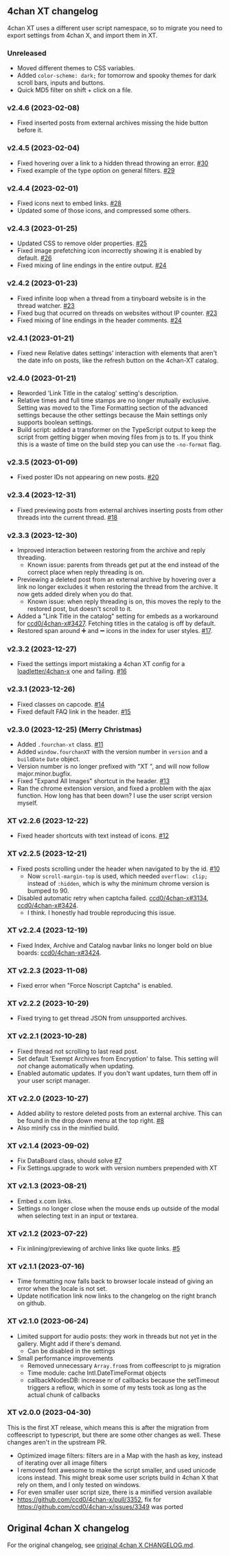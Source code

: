 ## 4chan XT changelog

4chan XT uses a different user script namespace, so to migrate you need to export settings from 4chan X, and import them
in XT.

### Unreleased

- Moved different themes to CSS variables.
- Added `color-scheme: dark;` for tomorrow and spooky themes for dark scroll bars, inputs and buttons.
- Quick MD5 filter on shift + click on a file.

### v2.4.6 (2023-02-08)

- Fixed inserted posts from external archives missing the hide button before it.

### v2.4.5 (2023-02-04)

- Fixed hovering over a link to a hidden thread throwing an error.
  [#30](https://github.com/TuxedoTako/4chan-xt/issues/30)
- Fixed example of the type option on general filters. [#29](https://github.com/TuxedoTako/4chan-xt/issues/29)

### v2.4.4 (2023-02-01)

- Fixed icons next to embed links. [#28](https://github.com/TuxedoTako/4chan-xt/issues/28)
- Updated some of those icons, and compressed some others.

### v2.4.3 (2023-01-25)

- Updated CSS to remove older properties. [#25](https://github.com/TuxedoTako/4chan-xt/issues/25)
- Fixed image prefetching icon incorrectly showing it is enabled by default.
  [#26](https://github.com/TuxedoTako/4chan-xt/issues/26)
- Fixed mixing of line endings in the entire output. [#24](https://github.com/TuxedoTako/4chan-xt/issues/24)

### v2.4.2 (2023-01-23)

- Fixed infinite loop when a thread from a tinyboard website is in the thread watcher.
  [#23](https://github.com/TuxedoTako/4chan-xt/issues/23)
- Fixed bug that ocurred on threads on websites without IP counter.
  [#23](https://github.com/TuxedoTako/4chan-xt/issues/23#issuecomment-1905295911)
- Fixed mixing of line endings in the header comments. [#24](https://github.com/TuxedoTako/4chan-xt/issues/24)

### v2.4.1 (2023-01-21)

- Fixed new Relative dates settings' interaction with elements that aren't the date info on posts, like the refresh
  button on the 4chan-XT catalog.

### v2.4.0 (2023-01-21)

- Reworded 'Link Title in the catalog' setting's description.
- Relative times and full time stamps are no longer mutually exclusive. Setting was moved to the Time Formatting section
  of the advanced settings because the other settings because the Main settings only supports boolean settings.
- Build script: added a transformer on the TypeScript output to keep the script from getting bigger when moving files
  from js to ts. If you think this is a waste of time on the build step you can use the `-no-format` flag.

### v2.3.5 (2023-01-09)

- Fixed poster IDs not appearing on new posts. [#20](https://github.com/TuxedoTako/4chan-xt/issues/20)

### v2.3.4 (2023-12-31)

- Fixed previewing posts from external archives inserting posts from other threads into the current thread.
  [#18](https://github.com/TuxedoTako/4chan-xt/issues/18)

### v2.3.3 (2023-12-30)

- Improved interaction between restoring from the archive and reply threading.
  - Known issue: parents from threads get put at the end instead of the correct place when reply threading is on.
- Previewing a deleted post from an external archive by hovering over a link no longer excludes it when restoring the
  thread from the archive. It now gets added direly when you do that.
  - Known issue: when reply threading is on, this moves the reply to the restored post, but doesn't scroll to it.
- Added a "Link Title in the catalog" setting for embeds as a workaround for
  [ccd0/4chan-x#3427](https://github.com/ccd0/4chan-x/issues/3427). Fetching titles in the catalog is off by default.
- Restored span around ➕︎ and ➖︎ icons in the index for user styles. [#17](https://github.com/TuxedoTako/4chan-xt/issues/17).

### v2.3.2 (2023-12-27)

- Fixed the settings import mistaking a 4chan XT config for a [loadletter/4chan-x](https://github.com/loadletter/4chan-x)
  one and failing. [#16](https://github.com/TuxedoTako/4chan-xt/issues/16)

### v2.3.1 (2023-12-26)

- Fixed classes on capcode. [#14](https://github.com/TuxedoTako/4chan-xt/issues/14)
- Fixed default FAQ link in the header. [#15](https://github.com/TuxedoTako/4chan-xt/issues/15)

### v2.3.0 (2023-12-25) (Merry Christmas)

- Added `.fourchan-xt` class. [#11](https://github.com/TuxedoTako/4chan-xt/issues/11)
- Added `window.fourchanXT` with the version number in `version` and a `buildDate` `Date` object.
- Version number is no longer prefixed with "XT ", and will now follow major.minor.bugfix.
- Fixed "Expand All Images" shortcut in the header. [#13](https://github.com/TuxedoTako/4chan-xt/issues/13)
- Ran the chrome extension version, and fixed a problem with the ajax function. How long has that been down? I use the
  user script version myself.

### XT v2.2.6 (2023-12-22)

- Fixed header shortcuts with text instead of icons. [#12](https://github.com/TuxedoTako/4chan-xt/issues/12)

### XT v2.2.5 (2023-12-21)

- Fixed posts scrolling under the header when navigated to by the id.
  [#10](https://github.com/TuxedoTako/4chan-xt/issues/10)
  - Now `scroll-margin-top` is used, which needed `overflow: clip;` instead of `:hidden`, which is why the minimum
    chrome version is bumped to 90.
- Disabled automatic retry when captcha failed. [ccd0/4chan-x\#3134](https://github.com/ccd0/4chan-x/issues/3134),
  [ccd0/4chan-x\#3424](https://github.com/ccd0/4chan-x/issues/3157).
  - I think. I honestly had trouble reproducing this issue.

### XT v2.2.4 (2023-12-19)

- Fixed Index, Archive and Catalog navbar links no longer bold on blue boards:
  [ccd0/4chan-x\#3424](https://github.com/ccd0/4chan-x/issues/3424).

### XT v2.2.3 (2023-11-08)

- Fixed error when "Force Noscript Captcha" is enabled.

### XT v2.2.2 (2023-10-29)

- Fixed trying to get thread JSON from unsupported archives.

### XT v2.2.1 (2023-10-28)

- Fixed thread not scrolling to last read post.
- Set default 'Exempt Archives from Encryption' to false. This setting will _not_ change automatically when updating.
- Enabled automatic updates. If you don't want updates, turn them off in your user script manager.

### XT v2.2.0 (2023-10-27)

- Added ability to restore deleted posts from an external archive. This can be found in the drop down menu at the top
  right. [#8](https://github.com/TuxedoTako/4chan-xt/issues/8)
- Also minify css in the minified build.

### XT v2.1.4 (2023-09-02)

- Fix DataBoard class, should solve [#7](https://github.com/TuxedoTako/4chan-xt/issues/7)
- Fix Settings.upgrade to work with version numbers prepended with XT

### XT v2.1.3 (2023-08-21)

- Embed x.com links.
- Settings no longer close when the mouse ends up outside of the modal when selecting text in an input or textarea.

### XT v2.1.2 (2023-07-22)

- Fix inlining/previewing of archive links like quote links. [#5](https://github.com/TuxedoTako/4chan-xt/issues/5)

### XT v2.1.1 (2023-07-16)

- Time formatting now falls back to browser locale instead of giving an error when the locale is not set.
- Update notification link now links to the changelog on the right branch on github.

### XT v2.1.0 (2023-06-24)

- Limited support for audio posts: they work in threads but not yet in the gallery. Might add if there's demand.
  - Can be disabled in the settings
- Small performance improvements
  - Removed unnecessary `Array.from`s from coffeescript to js migration
  - Time module: cache Intl.DateTimeFormat objects
  - callbackNodesDB: increase nr of callbacks because the setTimeout triggers a reflow, which in some of my tests took
    as long as the actual chunk of callbacks

### XT v2.0.0 (2023-04-30)

This is the first XT release, which means this is after the migration from coffeescript to typescript, but there are
some other changes as well. These changes aren't in the upstream PR.

- Optimized image filters: filters are in a Map with the hash as key, instead of iterating over all image filters
- I removed font awesome to make the script smaller, and used unicode icons instead. This might break some user scripts
  build in 4chan X that rely on them, and I only tested on windows.
- For even smaller user script size, there is a minified version available
- https://github.com/ccd0/4chan-x/pull/3352, fix for https://github.com/ccd0/4chan-x/issues/3349 was ported

## Original 4chan X changelog

For the original changelog, see [original 4chan X CHANGELOG.md](./original%204chan%20X%20CHANGELOG.md).
